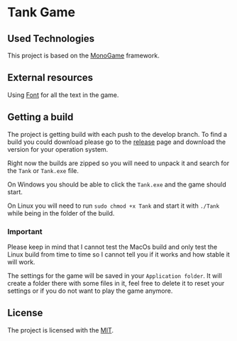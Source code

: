 # Tank Game

## Used Technologies

This project is based on the [MonoGame][monogame] framework.

## External resources

Using [Font][usedfont] for all the text in the game.

## Getting a build

The project is getting build with each push to the develop branch. To find a build you could download please go to the [release][releases] page and download the version for your operation system.

Right now the builds are zipped so you will need to unpack it and search for the `Tank` or `Tank.exe` file.

On Windows you should be able to click the `Tank.exe` and the game should start.

On Linux you will need to run `sudo chmod +x Tank` and start it with `./Tank` while being in the folder of the build.

### Important

Please keep in mind that I cannot test the MacOs build and only test the Linux build from time to time so I cannot tell you if it works and how stable it will work.

The settings for the game will be saved in your `Application folder`. It will create a folder there with some files in it, feel free to delete it to reset your settings or if you do not want to play the game anymore.

## License

The project is licensed with the [MIT][license].

[usedfont]: https://github.com/phoikoi/VT323
[monogame]: https://www.monogame.net/
[license]: LICENSE
[releases]: https://github.com/D-Generation-S/Tank/releases